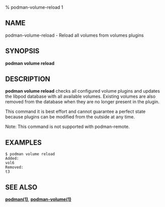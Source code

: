 % podman-volume-reload 1

## NAME
podman\-volume\-reload - Reload all volumes from volumes plugins

## SYNOPSIS
**podman volume reload**

## DESCRIPTION

**podman volume reload** checks all configured volume plugins and updates the libpod database with all available volumes.
Existing volumes are also removed from the database when they are no longer present in the plugin.

This command it is best effort and cannot guarantee a perfect state because plugins can be modified from the outside at any time.

Note: This command is not supported with podman-remote.

## EXAMPLES

```
$ podman volume reload
Added:
vol6
Removed:
t3
```

## SEE ALSO
**[podman(1)](podman.1.md)**, **[podman-volume(1)](podman-volume.1.md)**
